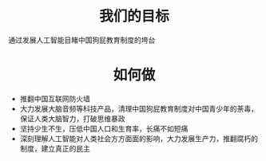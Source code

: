 <h1 align="center">我们的目标</h1>

通过发展人工智能目睹中国狗屁教育制度的垮台

<h1 align="center">如何做</h1>

- 推翻中国互联网防火墙
- 大力发展大脑音频等科技产品，清理中国狗屁教育制度对中国青少年的荼毒，保证人类大脑智力，打破思维暴政
- 坚持少生不生，压低中国人口和生育率，长痛不如短痛
- 深刻理解人工智能对人类社会方方面面的影响，大力发展生产力，推翻腐朽的制度，建立真正的民主
